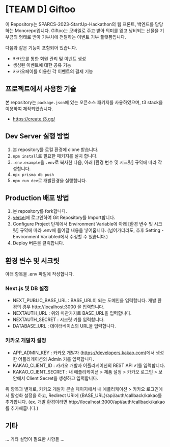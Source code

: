 # [TEAM D] Giftoo
이 Repository는 SPARCS-2023-StartUp-Hackathon의 웹 프론트, 백엔드를 담당하는 Monorepo입니다. Giftoo는 모바일로 주고 받아 의미를 잃고 낭비되는 선물을 기부금의 형태로 받아 기부처에 전달하는 이벤트 기부 플랫폼입니다.

다음과 같은 기능이 포함되어 있습니다.
- 카카오를 통한 회원 관리 및 이벤트 생성
- 생성된 이벤트에 대한 공유 기능
- 카카오페이를 이용한 각 이벤트의 결제 기능


## 프로젝트에서 사용한 기술

본 repository는 `package.json`에 있는 오픈소스 패키지를 사용하였으며, t3 stack을 이용하여 제작되었습니다.
- https://create.t3.gg/

## Dev Server 실행 방법

1. 본 repository를 로컬 환경에 clone 받습니다.
2. `npm install`로 필요한 패키지를 설치 합니다.
3. `.env.example`을 `.env`로 복사한 다음, 아래 [환경 변수 및 시크릿] 규약에 따라 작성합니다.
4. `npx prisma db push`
5. `npm run dev`로 개발환경을 실행합니다.


## Production 배포 방법

1. 본 repository를 fork합니다.
2. [vercel](https://vercel.com/)에 로그인하여 Git Repository를 Import합니다.
3. Configure Project 단계에서 Environment Variable에 아래 [환경 변수 및 시크릿] 규약에 따라 .env에 들어갈 내용을 넣어줍니다. (넘어가더라도, 추후 Setting - Environment Variabled에서 수정할 수 있습니다.)
4. Deploy 버튼을 클릭합니다.


## 환경 변수 및 시크릿

아래 항목을 .env 파일에 작성합니다.

### Next.js 및 DB 설정
* NEXT_PUBLIC_BASE_URL : BASE_URL이 되는 도메인을 입력합니다. 개발 환경의 경우 http://localhost:3000 을 입력합니다.
* NEXTAUTH_URL : 위와 마찬가지로 BASE_URL을 입력합니다.
* NEXTAUTH_SECRET : 시크릿 키를 입력합니다.
* DATABASE_URL : 데이터베이스의 URL을 입력합니다.

### 카카오 개발자 설정
* APP_ADMIN_KEY : 카카오 개발자 (https://developers.kakao.com)에서 생성한 어플리케이션의 Admin 키를 입력합니다.
* KAKAO_CLIENT_ID : 카카오 개발자 어플리케이션의 REST API 키를 입력합니다.
* KAKAO_CLIENT_SECRET : 내 애플리케이션 > 제품 설정 > 카카오 로그인 > 보안에서 Client Secret을 생성하고 입력합니다.

위 항목과 별개로, 카카오 개발자 콘솔 페이지에서 내 애플리케이션 > 카카오 로그인에서 활성화 설정을 하고, Redirect URI에 {BASE_URL}/api/auth/callback/kakao를 추가합니다. (ex. 개발 환경이라면 http://localhost:3000/api/auth/callback/kakao를 추가해줍니다.)


## 기타

… 기타 설명이 필요한 사항들 …
